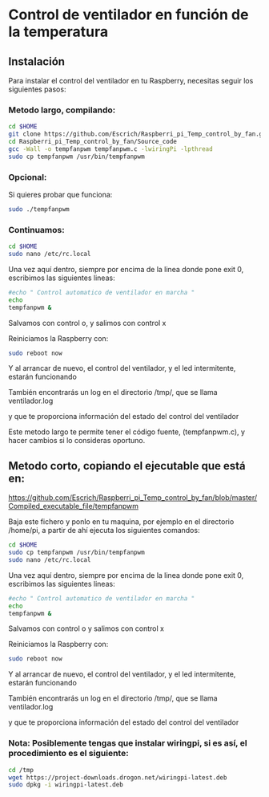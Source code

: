 # Control de ventilador en función de la temperatura

## Instalación

Para instalar el control del ventilador en tu Raspberry, necesitas seguir los siguientes pasos:

### Metodo largo, compilando:

```bash
cd $HOME
git clone https://github.com/Escrich/Raspberri_pi_Temp_control_by_fan.git
cd Raspberri_pi_Temp_control_by_fan/Source_code
gcc -Wall -o tempfanpwm tempfanpwm.c -lwiringPi -lpthread
sudo cp tempfanpwm /usr/bin/tempfanpwm 
```



### Opcional:
Si quieres probar que funciona:

```bash
sudo ./tempfanpwm
```



### Continuamos:

```bash
cd $HOME
sudo nano /etc/rc.local
```

Una vez aquí dentro, siempre por encima de la linea donde pone exit 0, escribimos las siguientes lineas:

```bash
#echo " Control automatico de ventilador en marcha "
echo
tempfanpwm &
```




Salvamos con control o, y salimos con control x

Reiniciamos la Raspberry con:

```bash
sudo reboot now
```

Y al arrancar de nuevo, el control del ventilador, y el led intermitente, estarán funcionando

También encontrarás un log en el directorio /tmp/, que se llama ventilador.log

y que te proporciona información del estado del control del ventilador

Este metodo largo te permite tener el código fuente, (tempfanpwm.c), y hacer cambios si lo consideras oportuno.




## Metodo corto, copiando el ejecutable que está en:
https://github.com/Escrich/Raspberri_pi_Temp_control_by_fan/blob/master/Compiled_executable_file/tempfanpwm

Baja este fichero y ponlo en tu maquina, por ejemplo en el directorio /home/pi, a partir de ahí ejecuta los siguientes comandos:

```bash
cd $HOME
sudo cp tempfanpwm /usr/bin/tempfanpwm
sudo nano /etc/rc.local
```

Una vez aquí dentro, siempre por encima de la linea donde pone exit 0, escribimos las siguientes lineas:

```bash
#echo " Control automatico de ventilador en marcha "
echo
tempfanpwm &
```

Salvamos con control o y salimos con control x



Reiniciamos la Raspberry con:

```bash
sudo reboot now
```

Y al arrancar de nuevo, el control del ventilador, y el led intermitente, estarán funcionando

También encontrarás un log en el directorio /tmp/, que se llama ventilador.log

y que te proporciona información del estado del control del ventilador






### Nota: Posiblemente tengas que instalar wiringpi, si es así, el procedimiento es el siguiente:


```bash
cd /tmp
wget https://project-downloads.drogon.net/wiringpi-latest.deb
sudo dpkg -i wiringpi-latest.deb
```



